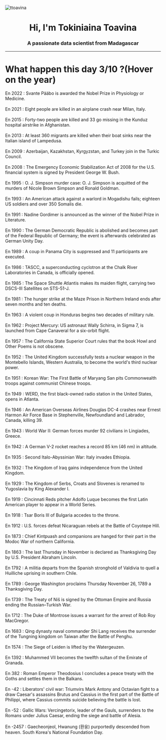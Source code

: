 
<p align="left"> <img src="https://komarev.com/ghpvc/?username=ttoavina&label=Profile%20views&color=0e75b6&style=flat" alt="ttoavina" /> </p>
<h1 align="center">Hi, I'm Tokiniaina Toavina</h1>
<h3 align="center">A passionate data scientist from Madagascar</h3>
    
<hr/>
<h1> What happen this day 3/10 ?(Hover on the year)</h1>

En 2022 : Svante Pääbo is awarded the Nobel Prize in Physiology or Medicine.
<br/><br/>
En 2021 : Eight people are killed in an airplane crash near Milan, Italy.
<br/><br/>
En 2015 : Forty-two people are killed and 33 go missing in the Kunduz hospital airstrike in Afghanistan.
<br/><br/>
En 2013 : At least 360 migrants are killed when their boat sinks near the Italian island of Lampedusa.
<br/><br/>
En 2009 : Azerbaijan, Kazakhstan, Kyrgyzstan, and Turkey join in the Turkic Council.
<br/><br/>
En 2008 : The Emergency Economic Stabilization Act of 2008 for the U.S. financial system is signed by President George W. Bush.
<br/><br/>
En 1995 : O. J. Simpson murder case: O. J. Simpson is acquitted of the murders of Nicole Brown Simpson and Ronald Goldman.
<br/><br/>
En 1993 : An American attack against a warlord in Mogadishu fails; eighteen US soldiers and over 350 Somalis die.
<br/><br/>
En 1991 : Nadine Gordimer is announced as the winner of the Nobel Prize in Literature.
<br/><br/>
En 1990 : The German Democratic Republic is abolished and becomes part of the Federal Republic of Germany; the event is afterwards celebrated as German Unity Day.
<br/><br/>
En 1989 : A coup in Panama City is suppressed and 11 participants are executed.
<br/><br/>
En 1986 : TASCC, a superconducting cyclotron at the Chalk River Laboratories in Canada, is officially opened.
<br/><br/>
En 1985 : The Space Shuttle Atlantis makes its maiden flight, carrying two DSCS-III Satellites on STS-51-J.
<br/><br/>
En 1981 : The hunger strike at the Maze Prison in Northern Ireland ends after seven months and ten deaths.
<br/><br/>
En 1963 : A violent coup in Honduras begins two decades of military rule.
<br/><br/>
En 1962 : Project Mercury: US astronaut Wally Schirra, in Sigma 7, is launched from Cape Canaveral for a six-orbit flight.
<br/><br/>
En 1957 : The California State Superior Court rules that the book Howl and Other Poems is not obscene.
<br/><br/>
En 1952 : The United Kingdom successfully tests a nuclear weapon in the Montebello Islands, Western Australia, to become the world's third nuclear power.
<br/><br/>
En 1951 : Korean War: The First Battle of Maryang San pits Commonwealth troops against communist Chinese troops.
<br/><br/>
En 1949 : WERD, the first black-owned radio station in the United States, opens in Atlanta.
<br/><br/>
En 1946 : An American Overseas Airlines Douglas DC-4 crashes near Ernest Harmon Air Force Base in Stephenville, Newfoundland and Labrador, Canada, killing 39.
<br/><br/>
En 1943 : World War II: German forces murder 92 civilians in Lingiades, Greece.
<br/><br/>
En 1942 : A German V-2 rocket reaches a record 85 km (46 nm) in altitude.
<br/><br/>
En 1935 : Second Italo-Abyssinian War: Italy invades Ethiopia.
<br/><br/>
En 1932 : The Kingdom of Iraq gains independence from the United Kingdom.
<br/><br/>
En 1929 : The Kingdom of Serbs, Croats and Slovenes is renamed to Yugoslavia by King Alexander I.
<br/><br/>
En 1919 : Cincinnati Reds pitcher Adolfo Luque becomes the first Latin American player to appear in a World Series.
<br/><br/>
En 1918 : Tsar Boris III of Bulgaria accedes to the throne.
<br/><br/>
En 1912 : U.S. forces defeat Nicaraguan rebels at the Battle of Coyotepe Hill.
<br/><br/>
En 1873 : Chief Kintpuash and companions are hanged for their part in the Modoc War of northern California.
<br/><br/>
En 1863 : The last Thursday in November is declared as Thanksgiving Day by U.S. President Abraham Lincoln.
<br/><br/>
En 1792 : A militia departs from the Spanish stronghold of Valdivia to quell a Huilliche uprising in southern Chile.
<br/><br/>
En 1789 : George Washington proclaims Thursday November 26, 1789 a Thanksgiving Day.
<br/><br/>
En 1739 : The Treaty of Niš is signed by the Ottoman Empire and Russia ending the Russian–Turkish War.
<br/><br/>
En 1712 : The Duke of Montrose issues a warrant for the arrest of Rob Roy MacGregor.
<br/><br/>
En 1683 : Qing dynasty naval commander Shi Lang receives the surrender of the Tungning kingdom on Taiwan after the Battle of Penghu.
<br/><br/>
En 1574 : The Siege of Leiden is lifted by the Watergeuzen.
<br/><br/>
En 1392 : Muhammed VII becomes the twelfth sultan of the Emirate of Granada.
<br/><br/>
En 382 : Roman Emperor Theodosius I concludes a peace treaty with the Goths and settles them in the Balkans.
<br/><br/>
En -42 : Liberators' civil war: Triumvirs Mark Antony and Octavian fight to a draw Caesar's assassins Brutus and Cassius in the first part of the Battle of Philippi, where Cassius commits suicide believing the battle is lost.
<br/><br/>
En -52 : Gallic Wars: Vercingetorix, leader of the Gauls, surrenders to the Romans under Julius Caesar, ending the siege and battle of Alesia.
<br/><br/>
En -2457 : Gaecheonjeol, Hwanung (환웅) purportedly descended from heaven. South Korea's National Foundation Day.
<br/><br/>
